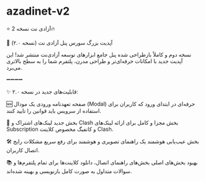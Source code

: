 # azadinet-v2
⭐  آزادی نت نسخه 2🔥




🚀 آپدیت بزرگ سورس پنل آزادی ‌نت (نسخه ۲.۰)

نسخه دوم و کاملاً بازطراحی شده پنل جامع ابزارهای توسعه آزادی‌نت منتشر شد! این آپدیت جدید با امکانات حرفه‌ای‌تر و طراحی مدرن، پلتفرم شما را به سطح بالاتری می‌برد.

➖➖➖➖

✨ قابلیت‌های جدید در نسخه ۲.۰:

🆕 صفحه تعهدنامه ورودی
یک مودال (Modal) حرفه‌ای در ابتدای ورود که کاربران برای استفاده از سرویس باید قوانین را تایید کنند.

🔗 بخش جدید لینک‌های اشتراک و Clash
بخش مجزا و کامل برای ارائه لینک‌های Subscription و کانفیگ مخصوص کلاینت Clash.

🛠 بخش عیب‌یابی هوشمند
یک راهنمای تصویری و هوشمند برای رفع سریع مشکلات رایج اتصال کاربران.

📚 بهبود بخش‌های اصلی
بخش‌های راهنمای اتصال، دانلود کلاینت‌ها برای تمام پلتفرم‌ها و سوالات متداول به صورت کامل بازنویسی و بهینه شده‌اند.
